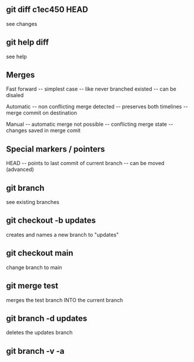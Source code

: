 ## git diff c1ec450 HEAD

see changes

## git help diff

see help

## Merges

Fast forward
-- simplest case
-- like never branched existed
-- can be disaled

Automatic
-- non conflicting merge detected
-- preserves both timelines
-- merge commit on destination

Manual
-- automatic merge not possible
-- conflicting merge state
-- changes saved in merge comit

## Special markers / pointers

HEAD
-- points to last commit of current branch
-- can be moved (advanced)

## git branch

see existing branches

## git checkout -b updates

creates and names a new branch to "updates"

## git checkout main

change branch to main

## git merge test

merges the test branch INTO the current branch

## git branch -d updates

deletes the updates branch


## git branch -v -a
